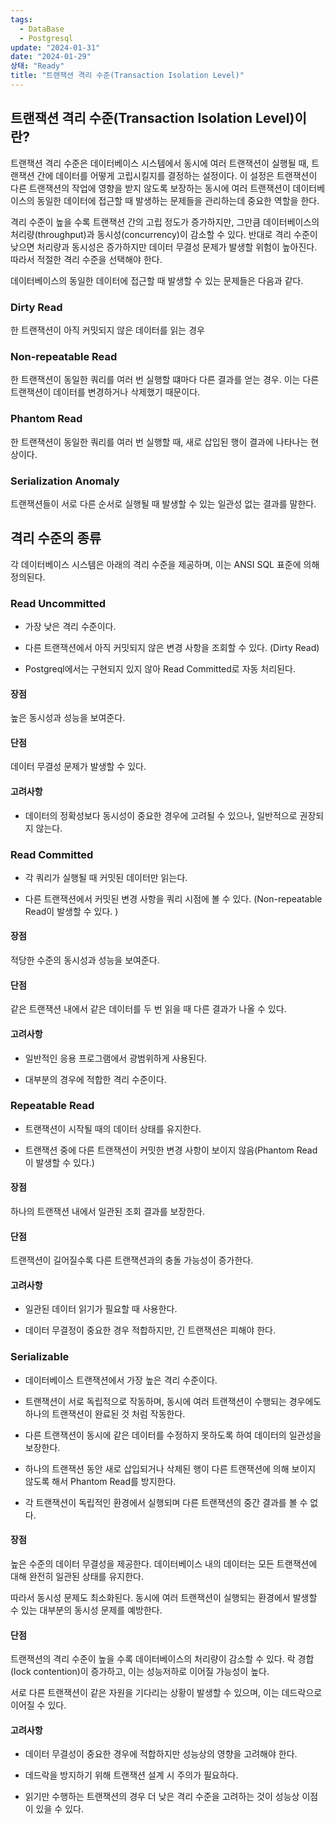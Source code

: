 ```yaml
---
tags:
  - DataBase
  - Postgresql
update: "2024-01-31"
date: "2024-01-29"
상태: "Ready"
title: "트랜잭션 격리 수준(Transaction Isolation Level)"
---
```

## 트랜잭션 격리 수준(Transaction Isolation Level)이란?

트랜잭션 격리 수준은 데이터베이스 시스템에서 동시에 여러 트랜잭션이 실행될 때, 트랜잭션 간에 데이터를 어떻게 고립시킬지를 결정하는 설정이다. 이 설정은 트랜잭션이 다른 트랜잭션의 작업에 영향을 받지 않도록 보장하는 동시에 여러 트랜잭션이 데이터베이스의 동일한 데이터에 접근할 때 발생하는 문제들을 관리하는데 중요한 역할을 한다. 

격리 수준이 높을 수록 트랜잭션 간의 고립 정도가 증가하지만, 그만큼 데이터베이스의 처리량(throughput)과 동시성(concurrency)이 감소할 수 있다. 반대로 격리 수준이 낮으면 처리량과 동시성은 증가하지만 데이터 무결성 문제가 발생할 위험이 높아진다. 따라서 적절한 격리 수준을 선택해야 한다. 

데이터베이스의 동일한 데이터에 접근할 때 발생할 수 있는 문제들은 다음과 같다. 

### Dirty Read

한 트랜잭션이 아직 커밋되지 않은 데이터를 읽는 경우

### Non-repeatable Read

한 트랜잭션이 동일한 쿼리를 여러 번 실행할 떄마다 다른 결과를 얻는 경우. 이는 다른 트랜잭션이 데이터를 변경하거나 삭제했기 때문이다. 

### Phantom Read

한 트랜잭션이 동일한 쿼리를 여러 번 실행할 때, 새로 삽입된 행이 결과에 나타나는 현상이다. 

### Serialization Anomaly

트랜잭션들이 서로 다른 순서로 실행될 때 발생할 수 있는 일관성 없는 결과를 말한다. 

## 격리 수준의 종류

각 데이터베이스 시스템은 아래의 격리 수준을 제공하며, 이는 ANSI SQL 표준에 의해 정의된다. 

### Read Uncommitted

- 가장 낮은 격리 수준이다. 

- 다른 트랜잭션에서 아직 커밋되지 않은 변경 사항을 조회할 수 있다. (Dirty Read)

- Postgreql에서는 구현되지 있지 않아 Read Committed로 자동 처리된다. 

#### 장점

높은 동시성과 성능을 보여준다. 

#### 단점

데이터 무결성 문제가 발생할 수 있다. 

#### 고려사항

- 데이터의 정확성보다 동시성이 중요한 경우에 고려될 수 있으나, 일반적으로 권장되지 않는다. 

### Read Committed

- 각 쿼리가 실행될 때 커밋된 데이터만 읽는다. 

- 다른 트랜잭션에서 커밋된 변경 사항을 쿼리 시점에 볼 수 있다. (Non-repeatable Read이 발생할 수 있다. )

#### 장점

적당한 수준의 동시성과 성능을 보여준다. 

#### 단점

같은 트랜잭션 내에서 같은 데이터를 두 번 읽을 때 다른 결과가 나올 수 있다. 

#### 고려사항

- 일반적인 응용 프로그램에서 광범위하게 사용된다. 

- 대부분의 경우에 적합한 격리 수준이다. 

### Repeatable Read

- 트랜잭션이 시작될 때의 데이터 상태를 유지한다. 

- 트랜잭션 중에 다른 트랜잭션이 커밋한 변경 사항이 보이지 않음(Phantom Read이 발생할 수 있다.)

#### 장점

하나의 트랜잭션 내에서 일관된 조회 결과를 보장한다. 

#### 단점

트랜잭션이 길어질수록 다른 트랜잭션과의 충돌 가능성이 증가한다. 

#### 고려사항

- 일관된 데이터 읽기가 필요할 때 사용한다. 

- 데이터 무결정이 중요한 경우 적합하지만, 긴 트랜잭션은 피해야 한다. 

### Serializable

- 데이터베이스 트랜잭션에서 가장 높은 격리 수준이다. 

- 트랜잭션이 서로 독립적으로 작동하며, 동시에 여러 트랜잭션이 수행되는 경우에도 하나의 트랜잭션이 완료된 것 처럼 작동한다. 

- 다른 트랜잭션이 동시에 같은 데이터를 수정하지 못하도록 하여 데이터의 일관성을 보장한다. 

- 하나의 트랜잭션 동안 새로 삽입되거나 삭제된 행이 다른 트랜잭션에 의해 보이지 않도록 해서 Phantom Read를 방지한다. 

- 각 트랜잭션이 독립적인 환경에서 실행되며 다른 트랜잭션의 중간 결과를 볼 수 없다. 

#### 장점

높은 수준의 데이터 무결성을 제공한다. 데이터베이스 내의 데이터는 모든 트랜잭션에 대해 완전히 일관된 상태를 유지한다. 

따라서 동시성 문제도 최소화된다. 동시에 여러 트랜잭션이 실행되는 환경에서 발생할 수 있는 대부분의 동시성 문제를 예방한다. 

#### 단점

트랜잭션의 격리 수준이 높을 수록 데이터베이스의 처리량이 감소할 수 있다. 락 경합(lock contention)이 증가하고, 이는 성능저하로 이어질 가능성이 높다. 

서로 다른 트랜잭션이 같은 자원을 기다리는 상황이 발생할 수 있으며, 이는 데드락으로 이어질 수 있다. 

#### 고려사항

- 데이터 무결성이 중요한 경우에 적합하지만 성능상의 영향을 고려해야 한다. 

- 데드락을 방지하기 위해 트랜잭션 설계 시 주의가 필요하다. 

- 읽기만 수행하는 트랜잭션의 경우 더 낮은 격리 수준을 고려하는 것이 성능상 이점이 있을 수 있다. 



